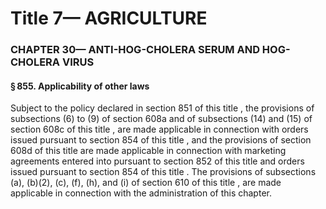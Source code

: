 
# Title 7— AGRICULTURE
### CHAPTER 30— ANTI-HOG-CHOLERA SERUM AND HOG-CHOLERA VIRUS
#### § 855. Applicability of other laws

Subject to the policy declared in section 851 of this title , the provisions of subsections (6) to (9) of section 608a and of subsections (14) and (15) of section 608c of this title , are made applicable in connection with orders issued pursuant to section 854 of this title , and the provisions of section 608d of this title are made applicable in connection with marketing agreements entered into pursuant to section 852 of this title and orders issued pursuant to section 854 of this title . The provisions of subsections (a), (b)(2), (c), (f), (h), and (i) of section 610 of this title , are made applicable in connection with the administration of this chapter.
